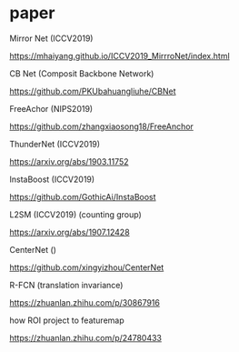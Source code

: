 # paper


Mirror Net (ICCV2019)

https://mhaiyang.github.io/ICCV2019_MirrroNet/index.html

CB Net (Composit Backbone Network)

https://github.com/PKUbahuangliuhe/CBNet

FreeAchor (NIPS2019)

https://github.com/zhangxiaosong18/FreeAnchor

ThunderNet (ICCV2019)

https://arxiv.org/abs/1903.11752

InstaBoost (ICCV2019)

https://github.com/GothicAi/InstaBoost

L2SM (ICCV2019) (counting group)

https://arxiv.org/abs/1907.12428

CenterNet ()

https://github.com/xingyizhou/CenterNet


R-FCN (translation invariance)

https://zhuanlan.zhihu.com/p/30867916


how ROI project to featuremap

https://zhuanlan.zhihu.com/p/24780433

